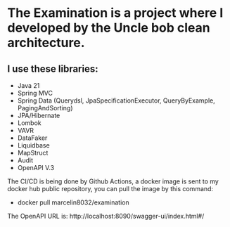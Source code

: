 # The Examination is a project where I developed by the Uncle bob clean architecture.
## I use these libraries:

- Java 21
- Spring MVC
- Spring Data (Querydsl, JpaSpecificationExecutor, QueryByExample, PagingAndSorting)
- JPA/Hibernate
- Lombok
- VAVR
- DataFaker
- Liquidbase
- MapStruct
- Audit
- OpenAPI V.3

 The CI/CD is being done by Github Actions, a docker image is sent to my docker hub public repository, you can pull the image by this command: 
 - docker pull marcelin8032/examination

The OpenAPI URL is: http://localhost:8090/swagger-ui/index.html#/
